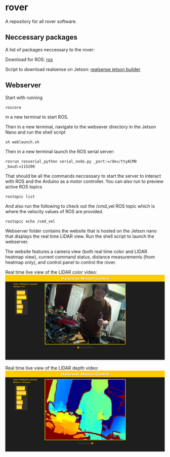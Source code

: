 # rover
A repository for all rover software.


## Neccessary packages
A list of packages neccessary to the rover:

Download for ROS: [ros](http://wiki.ros.org/ROS/Installation)

Script to download realsense on Jetson: [realsense jetson builder](https://github.com/35selim/RealSense-Jetson)


## Webserver
Start with running 
```
roscore
```
in a new terminal to start ROS.

Then in a new terminal, navigate to the websever directory in the Jetson Nano and run the shell script
```
sh weblaunch.sh
```

Then in a new terminal launch the ROS serial server:
```
rosrun rosserial_python serial_node.py _port:=/dev/ttyACM0 _baud:=115200
```
That should be all the commands neccessary to start the server to interact with ROS and the Arduino as a motor controller.
You can also run to preview active ROS topics
```
rostopic list
```
And also run the following to check out the /cmd_vel ROS topic which is where the velocity values of ROS are provided.
```
rostopic echo /cmd_vel
```
Webserver folder contains the website that is hosted on the Jetson nano that displays the real time LIDAR view. 
Run the shell script to launch the webserver.

The website features a camera view (both real time color and LIDAR heatmap view), current command status, distance measurements (from heatmap only), and control panel to control the rover.

Real time live view of the LIDAR color video:
![live view](https://github.com/HackRover/rover/blob/main/img/%5B4-28-23%5D%20live%20view%20distance.png?raw=true)

Real time live view of the LIDAR depth video:
![heatmap view](https://github.com/HackRover/rover/blob/main/img/%5B4-28-23%5D%20heatmap%20distance.png?raw=true)
